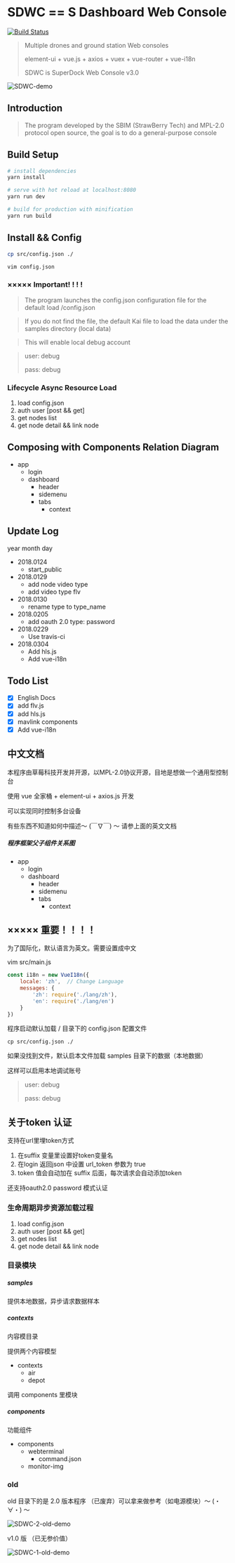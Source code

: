 SDWC == S Dashboard Web Console
=====
[![Build Status](https://travis-ci.org/SB-IM/SDWC.svg?branch=master)](https://travis-ci.org/SB-IM/SDWC)

> Multiple drones and ground station Web consoles
>
> element-ui + vue.js + axios + vuex + vue-router + vue-i18n
>
> SDWC is SuperDock Web Console v3.0

![SDWC-demo](doc/SDWC-v3.gif)

## Introduction
>The program developed by the SBIM (StrawBerry Tech) and MPL-2.0 protocol open source, the goal is to do a general-purpose console

## Build Setup

``` bash
# install dependencies
yarn install

# serve with hot reload at localhost:8080
yarn run dev

# build for production with minification
yarn run build
```

## Install && Config

```bash
cp src/config.json ./

vim config.json

```


### ××××× Important! ! ! !

>The program launches the config.json configuration file for the default load /config.json

>If you do not find the file, the default Kai file to load the data under the samples directory (local data)

>This will enable local debug account

>user: debug
>
>pass: debug


### Lifecycle Async Resource Load
1. load config.json
2. auth user [post && get]
3. get nodes list
4. get node detail && link node

## Composing with Components Relation Diagram
* app
  - login
  - dashboard
    - header
    - sidemenu
    - tabs
      - context

## Update Log

year month day
- 2018.0124
  - start_public
- 2018.0129
  - add node video type
  - add video type flv
- 2018.0130
  - rename type to type_name
- 2018.0205
  - add oauth 2.0 type: password
- 2018.0229
  - Use travis-ci
- 2018.0304
  - Add hls.js
  - Add vue-i18n

## Todo List
- [x] English Docs
- [x] add flv.js
- [x] add hls.js
- [x] mavlink components
- [x] Add vue-i18n

## 中文文档

本程序由草莓科技开发并开源，以MPL-2.0协议开源，目地是想做一个通用型控制台

使用 vue 全家桶 + element-ui + axios.js 开发

可以实现同时控制多台设备

有些东西不知道如何中描述～ (￣∇￣) ～ 请参上面的英文文档

##### 程序框架父子组件关系图

* app
  - login
  - dashboard
    - header
    - sidemenu
    - tabs
      - context

## ××××× 重要！！！！

为了国际化，默认语言为英文。需要设置成中文

vim src/main.js
```JavaScript
const i18n = new VueI18n({
    locale: 'zh',  // Change Language
    messages: {
        'zh': require('./lang/zh'),
        'en': require('./lang/en')
    }
})
```

程序启动默认加载 / 目录下的 config.json 配置文件

```
cp src/config.json ./

```

如果没找到文件，默认启本文件加载 samples 目录下的数据（本地数据）

这样可以启用本地调试账号

>user: debug
>
>pass: debug

## 关于token 认证
支持在url里埋token方式

1. 在suffix 变量里设置好token变量名
2. 在login 返回json 中设置 url_token 参数为 true
3. token 值会自动加在 suffix 后面，每次请求会自动添加token

还支持oauth2.0 password 模式认证


### 生命周期异步资源加载过程
1. load config.json
2. auth user [post && get]
3. get nodes list
4. get node detail && link node

### 目录模块

##### samples
提供本地数据，异步请求数据样本

##### contexts
内容模目录

提供两个内容模型
- contexts
  - air
  - depot

调用 components 里模块

##### components
功能组件
- components
  - webterminal
    - command.json
  - monitor-img

### old
old 目录下的是 2.0 版本程序 （已废弃）可以拿来做参考（如电源模块）～ (・∀・) ～

![SDWC-2-old-demo](doc/SDWC-v2.gif)

v1.0 版 （已无参价值）

![SDWC-1-old-demo](doc/SDWC-v1.jpg)
